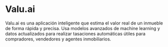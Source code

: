 # Valu.ai
Valu.ai es una aplicación inteligente que estima el valor real de un inmueble de forma rápida y precisa. Usa modelos avanzados de machine learning y datos actualizados para realizar tasaciones automáticas útiles para compradores, vendedores y agentes inmobiliarios.
